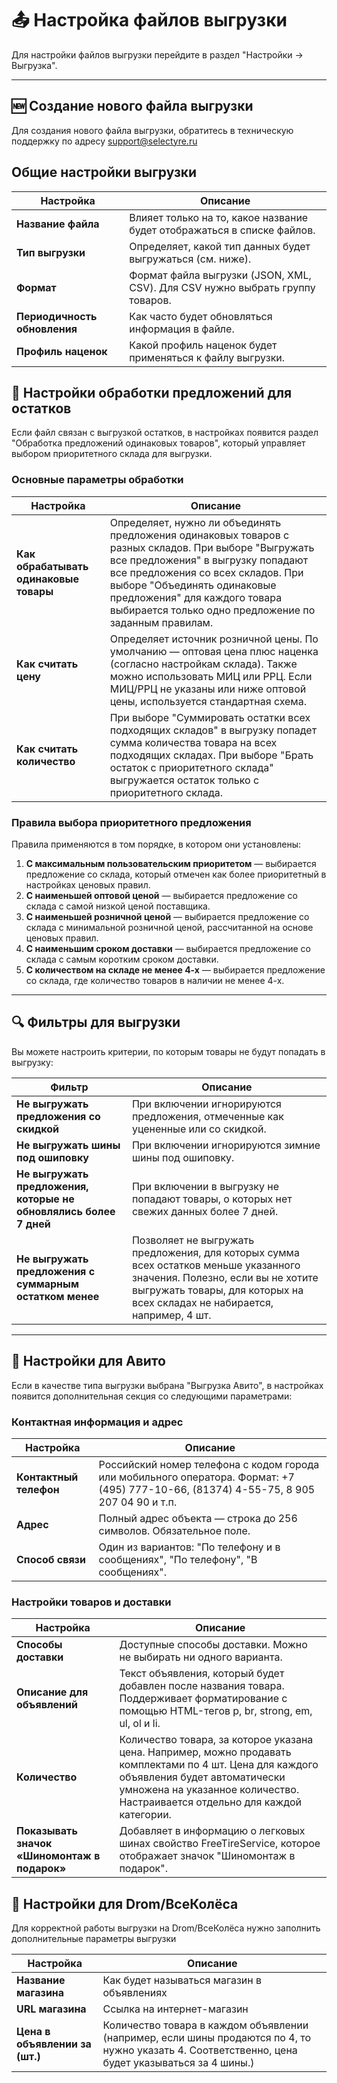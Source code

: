 # 📤 Настройка файлов выгрузки

Для настройки файлов выгрузки перейдите в раздел "Настройки → Выгрузка". 

---

## 🆕 Создание нового файла выгрузки

Для создания нового файла выгрузки, обратитесь в техническую поддержку по адресу 
<a href="mailto:support@selectyre.ru">support@selectyre.ru</a>

## Общие настройки выгрузки

| Настройка | Описание |
|----------|----------|
| **Название файла** | Влияет только на то, какое название будет отображаться в списке файлов. |
| **Тип выгрузки** | Определяет, какой тип данных будет выгружаться (см. ниже). |
| **Формат** | Формат файла выгрузки (JSON, XML, CSV). Для CSV нужно выбрать группу товаров. |
| **Периодичность обновления** | Как часто будет обновляться информация в файле. |
| **Профиль наценок** | Какой профиль наценок будет применяться к файлу выгрузки. |


## 🔄 Настройки обработки предложений для остатков

Если файл связан с выгрузкой остатков, в настройках появится раздел "Обработка предложений одинаковых товаров", который управляет выбором приоритетного склада для выгрузки.

### Основные параметры обработки

| Настройка | Описание |
|----------|----------|
| **Как обрабатывать одинаковые товары** | Определяет, нужно ли объединять предложения одинаковых товаров с разных складов. При выборе "Выгружать все предложения" в выгрузку попадают все предложения со всех складов. При выборе "Объединять одинаковые предложения" для каждого товара выбирается только одно предложение по заданным правилам. |
| **Как считать цену** | Определяет источник розничной цены. По умолчанию — оптовая цена плюс наценка (согласно настройкам склада). Также можно использовать МИЦ или РРЦ. Если МИЦ/РРЦ не указаны или ниже оптовой цены, используется стандартная схема. |
| **Как считать количество** | При выборе "Суммировать остатки всех подходящих складов" в выгрузку попадет сумма количества товара на всех подходящих складах. При выборе "Брать остаток с приоритетного склада" выгружается остаток только с приоритетного склада. |

### Правила выбора приоритетного предложения

Правила применяются в том порядке, в котором они установлены:

1. **С максимальным пользовательским приоритетом** — выбирается предложение со склада, который отмечен как более приоритетный в настройках ценовых правил.
2. **С наименьшей оптовой ценой** — выбирается предложение со склада с самой низкой ценой поставщика.
3. **С наименьшей розничной ценой** — выбирается предложение со склада с минимальной розничной ценой, рассчитанной на основе ценовых правил.
4. **С наименьшим сроком доставки** — выбирается предложение со склада с самым коротким сроком доставки.
5. **С количеством на складе не менее 4-х** — выбирается предложение со склада, где количество товаров в наличии не менее 4-х.

---

## 🔍 Фильтры для выгрузки

Вы можете настроить критерии, по которым товары не будут попадать в выгрузку:

| Фильтр | Описание |
|--------|----------|
| **Не выгружать предложения со скидкой** | При включении игнорируются предложения, отмеченные как уцененные или со скидкой. |
| **Не выгружать шины под ошиповку** | При включении игнорируются зимние шины под ошиповку. |
| **Не выгружать предложения, которые не обновлялись более 7 дней** | При включении в выгрузку не попадают товары, о которых нет свежих данных более 7 дней. |
| **Не выгружать предложения с суммарным остатком менее** | Позволяет не выгружать предложения, для которых сумма всех остатков меньше указанного значения. Полезно, если вы не хотите выгружать товары, для которых на всех складах не набирается, например, 4 шт. |

---

## 📱 Настройки для Авито

Если в качестве типа выгрузки выбрана "Выгрузка Авито", в настройках появится дополнительная секция со следующими параметрами:

### Контактная информация и адрес

| Настройка | Описание |
|----------|----------|
| **Контактный телефон** | Российский номер телефона с кодом города или мобильного оператора. Формат: +7 (495) 777-10-66, (81374) 4-55-75, 8 905 207 04 90 и т.п. |
| **Адрес** | Полный адрес объекта — строка до 256 символов. Обязательное поле. |
| **Способ связи** | Один из вариантов: "По телефону и в сообщениях", "По телефону", "В сообщениях". |

### Настройки товаров и доставки

| Настройка | Описание |
|----------|----------|
| **Способы доставки** | Доступные способы доставки. Можно не выбирать ни одного варианта. |
| **Описание для объявлений** | Текст объявления, который будет добавлен после названия товара. Поддерживает форматирование с помощью HTML-тегов p, br, strong, em, ul, ol и li. |
| **Количество** | Количество товара, за которое указана цена. Например, можно продавать комплектами по 4 шт. Цена для каждого объявления будет автоматически умножена на указанное количество. Настраивается отдельно для каждой категории. |
| **Показывать значок «Шиномонтаж в подарок»** | Добавляет в информацию о легковых шинах свойство FreeTireService, которое отображает значок "Шиномонтаж в подарок". |


## 🛞 Настройки для Drom/ВсеКолёса

Для корректной работы выгрузки на Drom/ВсеКолёса нужно заполнить дополнительные параметры выгрузки

| Настройка | Описание |
|----------|----------|
| **Название магазина** | Как будет называться магазин в объявлениях |
| **URL магазина** | Ссылка на интернет-магазин |
| **Цена в объявлении за (шт.)** | Количество товара в каждом объявлении (например, если шины продаются по 4, то нужно указать 4. Соответственно, цена будет указываться за 4 шины.) |
